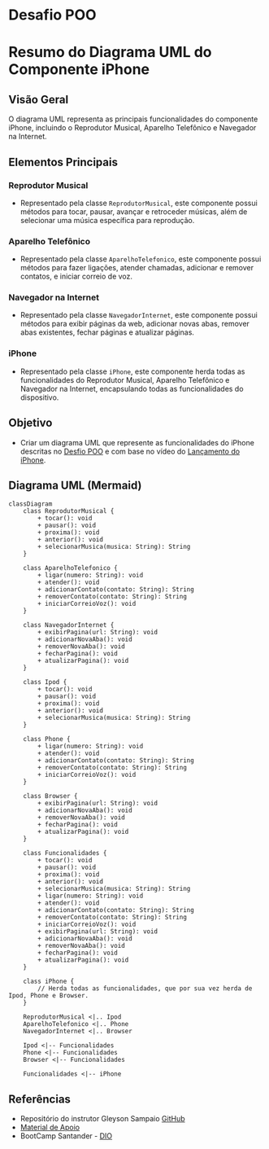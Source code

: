 # Desafio POO

# Resumo do Diagrama UML do Componente iPhone

## Visão Geral
O diagrama UML representa as principais funcionalidades do componente iPhone, incluindo o Reprodutor Musical, Aparelho Telefônico e Navegador na Internet.

## Elementos Principais

### Reprodutor Musical
- Representado pela classe `ReprodutorMusical`, este componente possui métodos para tocar, pausar, avançar e retroceder músicas, além de selecionar uma música específica para reprodução.

### Aparelho Telefônico
- Representado pela classe `AparelhoTelefonico`, este componente possui métodos para fazer ligações, atender chamadas, adicionar e remover contatos, e iniciar correio de voz.

### Navegador na Internet
- Representado pela classe `NavegadorInternet`, este componente possui métodos para exibir páginas da web, adicionar novas abas, remover abas existentes, fechar páginas e atualizar páginas.

### iPhone
- Representado pela classe `iPhone`, este componente herda todas as funcionalidades do Reprodutor Musical, Aparelho Telefônico e Navegador na Internet, encapsulando todas as funcionalidades do dispositivo.

## Objetivo
- Criar um diagrama UML que represente as funcionalidades do iPhone descritas no [Desfio POO](https://github.com/digitalinnovationone/trilha-java-basico/tree/main/desafios/poo) e com base no vídeo do [Lançamento do iPhone](https://www.youtube.com/watch?v=9ou608QQRq8).

## Diagrama UML (Mermaid)

```mermaid
classDiagram
    class ReprodutorMusical {
        + tocar(): void
        + pausar(): void
        + proxima(): void
        + anterior(): void
        + selecionarMusica(musica: String): String
    }

    class AparelhoTelefonico {
        + ligar(numero: String): void
        + atender(): void
        + adicionarContato(contato: String): String
        + removerContato(contato: String): String
        + iniciarCorreioVoz(): void
    }

    class NavegadorInternet {
        + exibirPagina(url: String): void
        + adicionarNovaAba(): void
        + removerNovaAba(): void
        + fecharPagina(): void
        + atualizarPagina(): void
    }

    class Ipod {
        + tocar(): void
        + pausar(): void
        + proxima(): void
        + anterior(): void
        + selecionarMusica(musica: String): String
    }

    class Phone {
        + ligar(numero: String): void
        + atender(): void
        + adicionarContato(contato: String): String
        + removerContato(contato: String): String
        + iniciarCorreioVoz(): void
    }

    class Browser {
        + exibirPagina(url: String): void
        + adicionarNovaAba(): void
        + removerNovaAba(): void
        + fecharPagina(): void
        + atualizarPagina(): void
    }

    class Funcionalidades {
        + tocar(): void
        + pausar(): void
        + proxima(): void
        + anterior(): void
        + selecionarMusica(musica: String): String
        + ligar(numero: String): void
        + atender(): void
        + adicionarContato(contato: String): String
        + removerContato(contato: String): String
        + iniciarCorreioVoz(): void
        + exibirPagina(url: String): void
        + adicionarNovaAba(): void
        + removerNovaAba(): void
        + fecharPagina(): void
        + atualizarPagina(): void
    }

    class iPhone {
        // Herda todas as funcionalidades, que por sua vez herda de Ipod, Phone e Browser.
    }

    ReprodutorMusical <|.. Ipod
    AparelhoTelefonico <|.. Phone
    NavegadorInternet <|.. Browser

    Ipod <|-- Funcionalidades
    Phone <|-- Funcionalidades
    Browser <|-- Funcionalidades

    Funcionalidades <|-- iPhone
```

## Referências
- Repositório do instrutor Gleyson Sampaio [GitHub](https://github.com/digitalinnovationone/trilha-java-basico/tree/main/desafios/poo)
- [Material de Apoio](https://glysns.gitbook.io/java-basico/programacao-orientada-a-objetos/conceito-de-poo)
- BootCamp Santander - [DIO](http://www.dio.me/)
